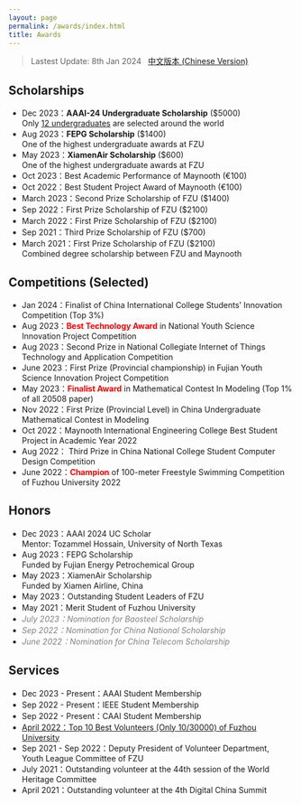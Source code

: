 ```yaml
---
layout: page
permalink: /awards/index.html
title: Awards
---
```


> Lastest Update: 8th Jan 2024 &nbsp; [中文版本 (Chinese Version)](https://kevin-shao-ustc.github.io/file/awards-zh/)

## Scholarships

- Dec 2023：**AAAI-24 Undergraduate Scholarship** ($5000)<br>Only [12 undergraduates](https://aaai-uc.github.io/) are selected around the world
- Aug 2023：**FEPG Scholarship** ($1400)<br>One of the highest undergraduate awards at FZU
- May 2023：**XiamenAir Scholarship** ($600)<br>One of the highest undergraduate awards at FZU
- Oct 2023：Best Academic Performance of Maynooth (€100)
- Oct 2022：Best Student Project Award of Maynooth (€100)
- March 2023：Second Prize Scholarship of FZU ($1400)
- Sep 2022：First Prize Scholarship of FZU ($2100)
- March 2022：First Prize Scholarship of FZU ($2100)
- Sep 2021：Third Prize Scholarship of FZU ($700)
- March 2021：First Prize Scholarship of FZU ($2100)<br>Combined degree scholarship between FZU and Maynooth<br>

## Competitions (Selected)

- Jan 2024：Finalist of China International College Students’ Innovation Competition (Top 3%)
- Aug 2023：**<font color='red'>Best Technology Award</font>** in National Youth Science Innovation Project Competition
- Aug 2023：Second Prize in National Collegiate Internet of Things Technology and Application Competition
- June 2023：First Prize (Provincial championship) in Fujian Youth Science Innovation Project Competition
- May 2023：**<font color='red'>Finalist Award</font>** in Mathematical Contest In Modeling (Top 1% of all 20508 paper)
- Nov 2022：First Prize (Provincial Level) in China Undergraduate Mathematical Contest in Modeling
- Oct 2022：Maynooth International Engineering College Best Student Project in Academic Year 2022
- Aug 2022： Third Prize in China National College Student Computer Design Competition
- June 2022：**<font color='red'>Champion</font>** of 100-meter Freestyle Swimming Competition of Fuzhou University 2022<br>

## Honors

- Dec 2023：AAAI 2024 UC Scholar<br>Mentor: Tozammel Hossain, University of North Texas
- Aug 2023：FEPG Scholarship<br>Funded by Fujian Energy Petrochemical Group
- May 2023：XiamenAir Scholarship<br>Funded by Xiamen Airline, China
- May 2023：Outstanding Student Leaders of FZU
- May 2021：Merit Student of Fuzhou University
- *<font color='gray'>July 2023：Nomination for Baosteel Scholarship</font>*
- *<font color='gray'>Sep 2022：Nomination for China National Scholarship</font>*
- *<font color='gray'>June 2022：Nomination for China Telecom Scholarship</font>*<br>

## Services

- Dec 2023 - Present：AAAI Student Membership
- Sep 2022 - Present：IEEE Student Membership
- Sep 2022 - Present：CAAI Student Membership
- [April 2022：Top 10 Best Volunteers (Only 10/30000) of Fuzhou University](https://mp.weixin.qq.com/s?__biz=MjM5ODIyNzIyMg==&mid=2652762645&idx=1&sn=3d58cdfb0fb26db7a2b82aee9726b172&chksm=bd24ae6c8a53277a8910f7336758100ec4d4c4f19b8de74c4ccebc9a95ace364c0faf2b2c0b3&scene=27)
- Sep 2021 - Sep 2022：Deputy President of Volunteer Department, Youth League Committee of FZU
- July 2021：Outstanding volunteer at the 44th session of the World Heritage Committee
- April 2021：Outstanding volunteer at the 4th Digital China Summit<br>

